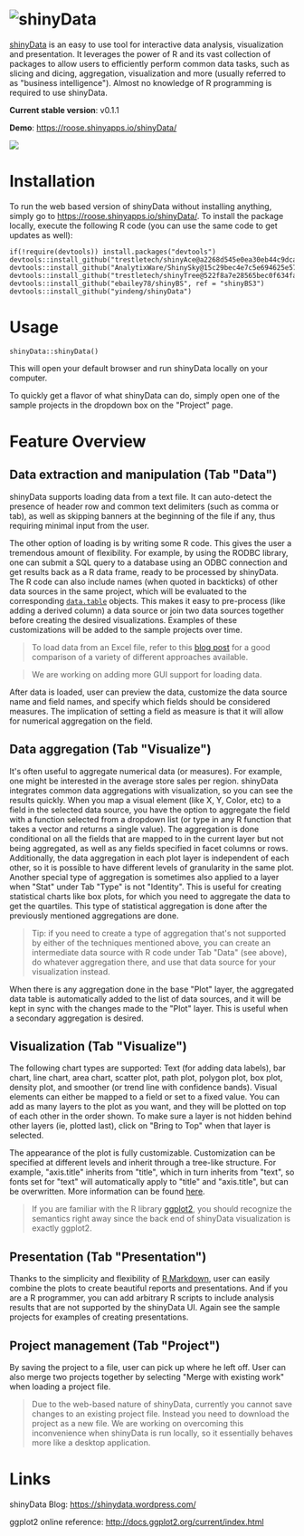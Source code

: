 ![shinyData](http://i.imgur.com/hG7Ltn2.png)
=========

[shinyData](https://github.com/yindeng/shinyData) is an easy to use tool for interactive data analysis, visualization and presentation. It leverages the power of R and its vast collection of packages to allow users to efficiently perform common data tasks, such as slicing and dicing, aggregation, visualization and more (usually referred to as "business intelligence"). Almost no knowledge of R programming is required to use shinyData.

**Current stable version**: v0.1.1

**Demo**: https://roose.shinyapps.io/shinyData/

![](http://i.imgur.com/bkmylo0.png?1)

# Installation
To run the web based version of shinyData without installing anything, simply go to https://roose.shinyapps.io/shinyData/. 
To install the package locally, execute the following R code (you can use the same code to get updates as well): 
```
if(!require(devtools)) install.packages("devtools")
devtools::install_github("trestletech/shinyAce@a2268d545e0ea30eb44c9dca517aec1165b06a51")
devtools::install_github("AnalytixWare/ShinySky@15c29bec4e7c5e694625e571656515a8ace7f376")
devtools::install_github("trestletech/shinyTree@522f8a7e28565bec0f634faf5aa1e75da247de44")
devtools::install_github("ebailey78/shinyBS", ref = "shinyBS3")
devtools::install_github("yindeng/shinyData")
```

# Usage
```
shinyData::shinyData()
```
This will open your default browser and run shinyData locally on your computer.

To quickly get a flavor of what shinyData can do, simply open one of the sample projects in the dropdown box on the "Project" page.

# Feature Overview

## Data extraction and manipulation (Tab "Data")
shinyData supports loading data from a text file. It can auto-detect the presence of header row and common text delimiters (such as comma or tab), as well as skipping banners at the beginning of the file if any, thus requiring minimal input from the user.

The other option of loading is by writing some R code. This gives the user a tremendous amount of flexibility. For example, by using the RODBC library, one can submit a SQL query to a database using an ODBC connection and get results back as a R data frame, ready to be processed by shinyData. The R code can also include names (when quoted in backticks) of other data sources in the same project, which will be evaluated to the corresponding [`data.table`](https://rawgit.com/wiki/Rdatatable/data.table/vignettes/datatable-intro-vignette.html) objects. This makes it easy to pre-process (like adding a derived column) a data source or join two data sources together before creating the desired visualizations. Examples of these customizations will be added to the sample projects over time.

>To load data from an Excel file, refer to this [blog post](http://www.milanor.net/blog/?p=779) for a good comparison of a variety of different approaches available.

>We are working on adding more GUI support for loading data.

After data is loaded, user can preview the data, customize the data source name and field names, and specify which fields should be considered measures. The implication of setting a field as measure is that it will allow for numerical aggregation on the field.

## Data aggregation (Tab "Visualize")
It's often useful to aggregate numerical data (or measures). For example, one might be interested in the average store sales per region. shinyData integrates common data aggregations with visualization, so you can see the results quickly. When you map a visual element (like X, Y, Color, etc) to a field in the selected data source, you have the option to aggregate the field with a function selected from a dropdown list (or type in any R function that takes a vector and returns a single value). The aggregation is done conditional on all the fields that are mapped to in the current layer but not being aggregated, as well as any fields specified in facet columns or rows. Additionally, the data aggregation in each plot layer is independent of each other, so it is possible to have different levels of granularity in the same plot. Another special type of aggregation is sometimes also applied to a layer when "Stat" under Tab "Type" is not "Identity". This is useful for creating statistical charts like box plots, for which you need to aggregate the data to get the quartiles. This type of statistical aggregation is done after the previously mentioned aggregations are done.

>Tip: if you need to create a type of aggregation that's not supported by either of the techniques mentioned above, you can create an intermediate data source with R code under Tab "Data" (see above), do whatever aggregation there, and use that data source for your visualization instead.

When there is any aggregation done in the base "Plot" layer, the aggregated data table is automatically added to the list of data sources, and it will be kept in sync with the changes made to the "Plot" layer. This is useful when a secondary aggregation is desired.

## Visualization (Tab "Visualize")
The following chart types are supported: Text (for adding data labels), bar chart, line chart, area chart, scatter plot, path plot, polygon plot, box plot, density plot, and smoother (or trend line with confidence bands). Visual elements can either be mapped to a field or set to a fixed value. You can add as many layers to the plot as you want, and they will be plotted on top of each other in the order shown. To make sure a layer is not hidden behind other layers (ie, plotted last), click on "Bring to Top" when that layer is selected.

The appearance of the plot is fully customizable. Customization can be specified at different levels and inherit through a tree-like structure. For example, "axis.title" inherits from "title", which in turn inherits from "text", so fonts set for "text" will automatically apply to "title" and "axis.title", but can be overwritten. More information can be found [here](http://docs.ggplot2.org/current/theme.html).

>If you are familiar with the R library [ggplot2](http://docs.ggplot2.org/current/index.html), you should recognize the semantics right away since the back end of shinyData visualization is exactly ggplot2.

## Presentation (Tab "Presentation")
Thanks to the simplicity and flexibility of [R Markdown](http://rmarkdown.rstudio.com/), user can easily combine the plots to create beautiful reports and presentations. And if you are a R programmer, you can add arbitrary R scripts to include analysis results that are not supported by the shinyData UI. Again see the sample projects for examples of creating presentations.

## Project management (Tab "Project")
By saving the project to a file, user can pick up where he left off. User can also merge two projects together by selecting "Merge with existing work" when loading a project file.

>Due to the web-based nature of shinyData, currently you cannot save changes to an existing project file. Instead you need to download the project as a new file. We are working on overcoming this inconvenience when shinyData is run locally, so it essentially behaves more like a desktop application.



# Links
shinyData Blog: https://shinydata.wordpress.com/

ggplot2 online reference: http://docs.ggplot2.org/current/index.html

